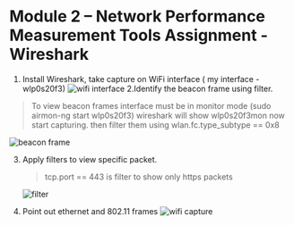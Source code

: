 # Module 2 – Network Performance Measurement Tools Assignment - Wireshark 

1. Install Wireshark, take capture on WiFi interface ( my interface - wlp0s20f3)
   ![wifi interface](https://github.com/Sharath15eUR/0xAQ/assets/88236255/b0481bdd-3027-481c-ba73-616019795490)
2.Identify the beacon frame using filter.
  > To view beacon frames interface must be in monitor mode (sudo airmon-ng start wlp0s20f3)
  wireshark will show wlp0s20f3mon now start capturing. then filter them using wlan.fc.type_subtype == 0x8

  ![beacon frame](https://github.com/Sharath15eUR/0xAQ/assets/88236255/72f02e03-9df7-4999-af76-961a31d5ebc1)

3. Apply filters to view specific packet.
   >tcp.port == 443 is filter to show only https packets
   
   ![filter](https://github.com/Sharath15eUR/0xAQ/assets/88236255/235129b1-92bf-446d-af69-20f32c0f775b)
   
5. Point out ethernet and 802.11 frames
   ![wifi capture](https://github.com/Sharath15eUR/0xAQ/assets/88236255/146b5855-af27-4bb5-8501-4ade4a7ea32a)
